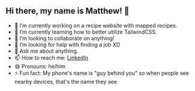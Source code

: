 ## Hi there, my name is Matthew! 👋

- 🔭 I’m currently working on a recipe website with mapped recipes.
- 🌱 I’m currently learning how to better utilize TailwindCSS.
- 👯 I’m looking to collaborate on anything!
- 🤔 I’m looking for help with finding a job XD
- 💬 Ask me about anything.
- 📫 How to reach me: [LinkedIn](https://www.linkedin.com/in/2020mtran/)
- 😄 Pronouns: he/him
- ⚡ Fun fact: My phone's name is "guy behind you" so when people see nearby devices, that's the name they see
